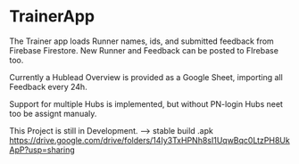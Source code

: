 # TrainerApp

The Trainer app loads Runner names, ids, and submitted feedback from Firebase Firestore.
New Runner and Feedback can be posted to FIrebase too.

Currently a Hublead Overview is provided as a Google Sheet, importing all Feedback every 24h.

Support for multiple Hubs is implemented, but without PN-login Hubs neet too be assignt manualy.

This Project is still in Development.
--> stable build .apk https://drive.google.com/drive/folders/14Iy3TxHPNh8sI1UqwBqc0LtzPH8UkApP?usp=sharing
